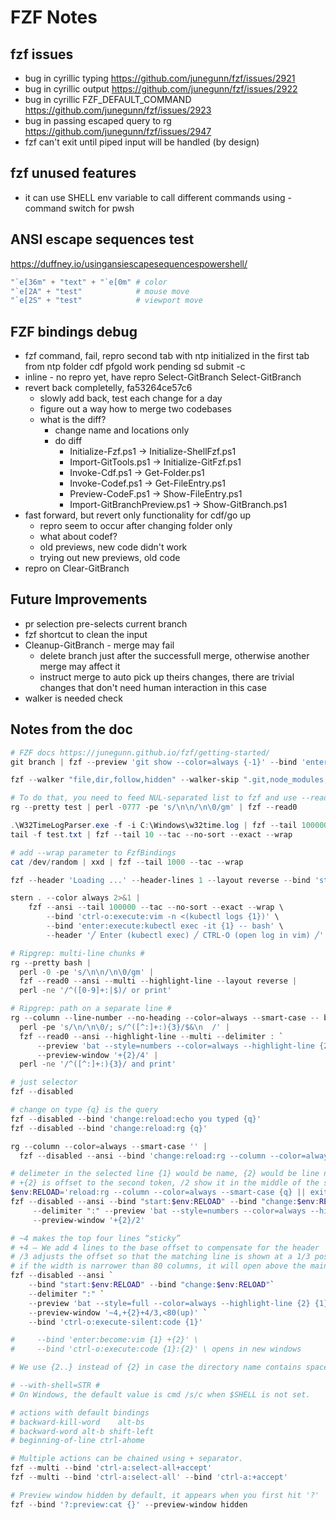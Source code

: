 # FZF Notes

## fzf issues

- bug in cyrillic typing <https://github.com/junegunn/fzf/issues/2921>
- bug in cyrillic output <https://github.com/junegunn/fzf/issues/2922>
- bug in cyrillic FZF_DEFAULT_COMMAND <https://github.com/junegunn/fzf/issues/2923>
- bug in passing escaped query to rg <https://github.com/junegunn/fzf/issues/2947>
- fzf can't exit until piped input will be handled (by design)

## fzf unused features

- it can use SHELL env variable to call different commands using -command switch for pwsh

## ANSI escape sequences test

<https://duffney.io/usingansiescapesequencespowershell/>

```ps1
"`e[36m" + "text" + "`e[0m" # color
"`e[2A" + "test"            # mouse move
"`e[2S" + "test"            # viewport move
```

## FZF bindings debug

- fzf command, fail, repro
    second tab with ntp initialized in the first tab
    from ntp folder
    cdf pfgold
    work
    pending
    sd submit -c
- inline - no repro yet, have repro
    Select-GitBranch
    Select-GitBranch
- revert back completelly, fa53264ce57c6
  - slowly add back, test each change for a day
  - figure out a way how to merge two codebases
  - what is the diff?
    - change name and locations only
    - do diff
      - Initialize-Fzf.ps1 -> Initialize-ShellFzf.ps1
      - Import-GitTools.ps1 -> Initialize-GitFzf.ps1
      - Invoke-Cdf.ps1 -> Get-Folder.ps1
      - Invoke-Codef.ps1 -> Get-FileEntry.ps1
      - Preview-CodeF.ps1 -> Show-FileEntry.ps1
      - Import-GitBranchPreview.ps1 -> Show-GitBranch.ps1
- fast forward, but revert only functionality for cdf/go up
  - repro seem to occur after changing folder only
  - what about codef?
  - old previews, new code didn't work
  - trying out new previews, old code
- repro on Clear-GitBranch

## Future Improvements

- pr selection pre-selects current branch
- fzf shortcut to clean the input
- Cleanup-GitBranch - merge may fail
  - delete branch just after the successfull merge, otherwise another merge may affect it
  - instruct merge to auto pick up theirs changes, there are trivial changes that don't need human interaction in this case
- walker is needed check

## Notes from the doc

```ps1
# FZF docs https://junegunn.github.io/fzf/getting-started/
git branch | fzf --preview 'git show --color=always {-1}' --bind 'enter:become(git checkout {-1})'

fzf --walker "file,dir,follow,hidden" --walker-skip ".git,node_modules,target,bin" --preview 'bat -n --color=always {}' --bind 'ctrl-y:change-preview-window(down|hidden|)' --header 'Press CTRL-Y to toggle preview'

# To do that, you need to feed NUL-separated list to fzf and use --read0 option because a new line character can no longer be used to separate items.
rg --pretty test | perl -0777 -pe 's/\n\n/\n\0/gm' | fzf --read0 

.\W32TimeLogParser.exe -f -i C:\Windows\w32time.log | fzf --tail 100000 --tac --no-sort --exact
tail -f test.txt | fzf --tail 10 --tac --no-sort --exact --wrap

# add --wrap parameter to FzfBindings
cat /dev/random | xxd | fzf --tail 1000 --tac --wrap

fzf --header 'Loading ...' --header-lines 1 --layout reverse --bind 'start:reload:sleep 1; ps'  --bind 'load:change-header:'

stern . --color always 2>&1 |
    fzf --ansi --tail 100000 --tac --no-sort --exact --wrap \
        --bind 'ctrl-o:execute:vim -n <(kubectl logs {1})' \
        --bind 'enter:execute:kubectl exec -it {1} -- bash' \
        --header '╱ Enter (kubectl exec) ╱ CTRL-O (open log in vim) ╱'

# Ripgrep: multi-line chunks #
rg --pretty bash |
  perl -0 -pe 's/\n\n/\n\0/gm' |
  fzf --read0 --ansi --multi --highlight-line --layout reverse |
  perl -ne '/^([0-9]+:|$)/ or print'        

# Ripgrep: path on a separate line #
rg --column --line-number --no-heading --color=always --smart-case -- bash |
  perl -pe 's/\n/\n\0/; s/^([^:]+:){3}/$&\n  /' |
  fzf --read0 --ansi --highlight-line --multi --delimiter : `
      --preview 'bat --style=numbers --color=always --highlight-line {2} {1}' `
      --preview-window '+{2}/4' |
  perl -ne '/^([^:]+:){3}/ and print'  

# just selector
fzf --disabled

# change on type {q} is the query
fzf --disabled --bind 'change:reload:echo you typed {q}'
fzf --disabled --bind 'change:reload:rg {q}'

rg --column --color=always --smart-case '' |
  fzf --disabled --ansi --bind 'change:reload:rg --column --color=always --smart-case {q}'

# delimeter in the selected line {1} would be name, {2} would be line number
# +{2} is offset to the second token, /2 show it in the middle of the screen
$env:RELOAD='reload:rg --column --color=always --smart-case {q} || exit 0'
fzf --disabled --ansi --bind "start:$env:RELOAD" --bind "change:$env:RELOAD" `
     --delimiter ":" --preview 'bat --style=numbers --color=always --highlight-line {2} {1}' `
     --preview-window '+{2}/2'

# ~4 makes the top four lines “sticky”
# +4 — We add 4 lines to the base offset to compensate for the header
# /3 adjusts the offset so that the matching line is shown at a 1/3 position in the window
# if the width is narrower than 80 columns, it will open above the main window with 50% height !!!
fzf --disabled --ansi `
    --bind "start:$env:RELOAD" --bind "change:$env:RELOAD"`
    --delimiter ":" `
    --preview 'bat --style=full --color=always --highlight-line {2} {1}' `
    --preview-window '~4,+{2}+4/3,<80(up)' `
    --bind 'ctrl-o:execute-silent:code {1}'

#     --bind 'enter:become:vim {1} +{2}' \    
#     --bind 'ctrl-o:execute:code {1}:{2}' \ opens in new windows

# We use {2..} instead of {2} in case the directory name contains spaces.

# --with-shell=STR #
# On Windows, the default value is cmd /s/c when $SHELL is not set.

# actions with default bindings
# backward-kill-word	alt-bs
# backward-word	alt-b shift-left
# beginning-of-line	ctrl-ahome

# Multiple actions can be chained using + separator.
fzf --multi --bind 'ctrl-a:select-all+accept'
fzf --multi --bind 'ctrl-a:select-all' --bind 'ctrl-a:+accept'

# Preview window hidden by default, it appears when you first hit '?'
fzf --bind '?:preview:cat {}' --preview-window hidden
```
